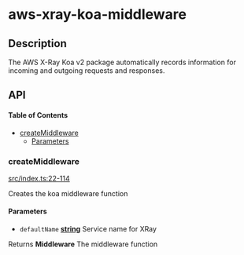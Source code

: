 # aws-xray-koa-middleware

## Description

The AWS X-Ray Koa v2 package automatically records information for incoming and outgoing requests and responses.

## API

<!-- Generated by documentation.js. Update this documentation by updating the source code. -->

#### Table of Contents

-   [createMiddleware](#createmiddleware)
    -   [Parameters](#parameters)

### createMiddleware

[src/index.ts:22-114](https://github.com/bbeesley/aws-xray-koa-middleware/blob/78de6106d092788cfb595e41fb0a22bb5dbde78a/src/index.ts#L22-L114 "Source code on GitHub")

Creates the koa middleware function

#### Parameters

-   `defaultName` **[string](https://developer.mozilla.org/docs/Web/JavaScript/Reference/Global_Objects/String)** Service name for XRay

Returns **Middleware** The middleware function
